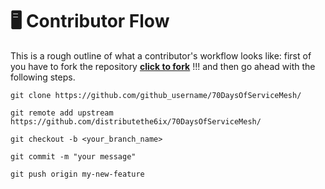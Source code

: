 # 🖥️ Contributor Flow
This is a rough outline of what a contributor's workflow looks like: first of you have to fork the repository **[click to fork](https://github.com/distributethe6ix/70DaysOfServiceMesh/fork)** !!! and then go ahead with the following steps.
 

```
git clone https://github.com/github_username/70DaysOfServiceMesh/

git remote add upstream https://github.com/distributethe6ix/70DaysOfServiceMesh/

git checkout -b <your_branch_name>

git commit -m "your message"

git push origin my-new-feature

```